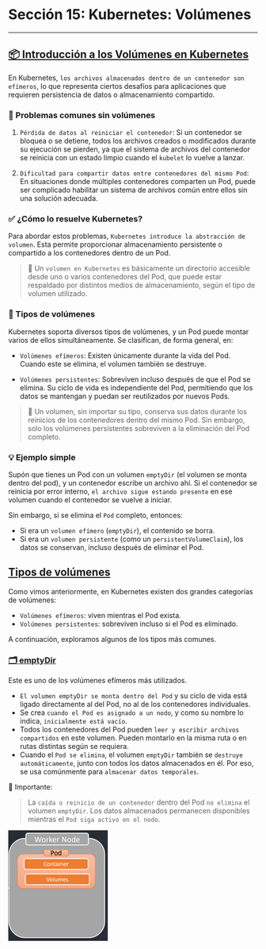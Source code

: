 # Sección 15: Kubernetes: Volúmenes

---

## [📦 Introducción a los Volúmenes en Kubernetes](https://kubernetes.io/docs/concepts/storage/volumes/)

En Kubernetes, `los archivos almacenados dentro de un contenedor son efímeros`, lo que representa ciertos desafíos para
aplicaciones que requieren persistencia de datos o almacenamiento compartido.

### 🧨 Problemas comunes sin volúmenes

1. `Pérdida de datos al reiniciar el contenedor`: Si un contenedor se bloquea o se detiene, todos los archivos creados o
   modificados durante su ejecución se pierden, ya que el sistema de archivos del contenedor se reinicia con un estado
   limpio cuando el `kubelet` lo vuelve a lanzar.


2. `Dificultad para compartir datos entre contenedores del mismo Pod`: En situaciones donde múltiples contenedores
   comparten un Pod, puede ser complicado habilitar un sistema de archivos común entre ellos sin una solución adecuada.

### ✅ ¿Cómo lo resuelve Kubernetes?

Para abordar estos problemas, `Kubernetes introduce la abstracción de volumen`. Esta permite proporcionar
almacenamiento persistente o compartido a los contenedores dentro de un Pod.

> 📌 Un `volumen en Kubernetes` es básicamente un directorio accesible desde uno o varios contenedores del Pod, que
> puede estar respaldado por distintos medios de almacenamiento, según el tipo de volumen utilizado.

### 🧱 Tipos de volúmenes

Kubernetes soporta diversos tipos de volúmenes, y un Pod puede montar varios de ellos simultáneamente. Se clasifican, de
forma general, en:

- `Volúmenes efímeros`: Existen únicamente durante la vida del Pod. Cuando este se elimina, el volumen también se
  destruye.

- `Volúmenes persistentes`: Sobreviven incluso después de que el Pod se elimina. Su ciclo de vida es independiente del
  Pod, permitiendo que los datos se mantengan y puedan ser reutilizados por nuevos Pods.

> 🔁 Un volumen, sin importar su tipo, conserva sus datos durante los reinicios de los contenedores dentro del
> mismo Pod. Sin embargo, solo los volúmenes persistentes sobreviven a la eliminación del Pod completo.

### 💡 Ejemplo simple

Supón que tienes un Pod con un volumen `emptyDir` (el volumen se monta dentro del pod), y un contenedor escribe un
archivo ahí. Si el contenedor se reinicia por error interno, `el archivo sigue estando presente` en ese volumen cuando
el contenedor se vuelve a iniciar.

Sin embargo, si se elimina el `Pod` completo, entonces:

- Si era un `volumen efímero` (`emptyDir`), el contenido se borra.
- Si era un `volumen persistente` (como un `persistentVolumeClaim`), los datos se conservan, incluso después de
  eliminar el Pod.

## [Tipos de volúmenes](https://kubernetes.io/docs/concepts/storage/volumes/#volume-types)

Como vimos anteriormente, en Kubernetes existen dos grandes categorías de volúmenes:

- `Volúmenes efímeros`: viven mientras el Pod exista.
- `Volúmenes persistentes`: sobreviven incluso si el Pod es eliminado.

A continuación, exploramos algunos de los tipos más comunes.

### [🗂️ emptyDir](https://kubernetes.io/docs/concepts/storage/volumes/#emptydir)

Este es uno de los volúmenes efímeros más utilizados.

- `El volumen emptyDir se monta dentro del Pod` y su ciclo de vida está ligado directamente al del Pod, no al de los
  contenedores individuales.
- Se crea `cuando el Pod es asignado a un nodo`, y como su nombre lo indica, `inicialmente está vacío`.
- Todos los contenedores del Pod pueden `leer y escribir archivos compartidos` en este volumen. Pueden montarlo en la
  misma ruta o en rutas distintas según se requiera.
- Cuando el `Pod se elimina`, el volumen `emptyDir` también se `destruye automáticamente`, junto con todos los datos
  almacenados en él. Por eso, se usa comúnmente para `almacenar datos temporales`.

📌 Importante:

> La `caída o reinicio de un contenedor` dentro del Pod `no elimina` el volumen `emptyDir`.
> Los datos almacenados permanecen disponibles mientras el `Pod siga activo en el nodo`.

![01.png](assets/section-15/01.png)

